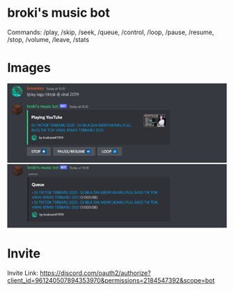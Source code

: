 # broki's music bot

Commands: /play, /skip, /seek, /queue, /control, /loop, /pause, /resume, /stop, /volume, /leave, /stats

# Images
![Img](/img/img.png)
![Img](/img/img_1.png)

# Invite

Invite Link: https://discord.com/oauth2/authorize?client_id=961240507894353970&permissions=2184547392&scope=bot
